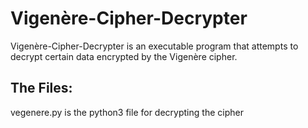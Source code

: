 # Vigenère-Cipher-Decrypter
  Vigenère-Cipher-Decrypter is an executable program that attempts to decrypt certain data encrypted by the  Vigenère cipher.

## The Files:
  vegenere.py is the python3 file for decrypting the cipher
